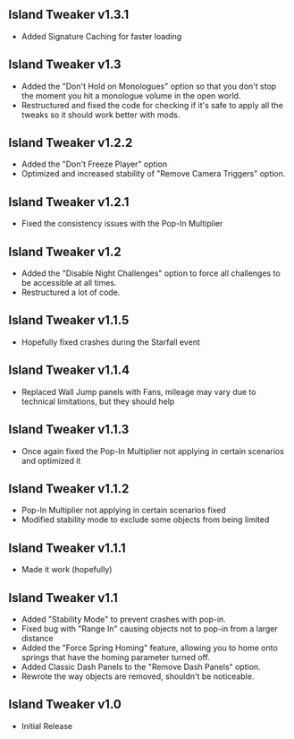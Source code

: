 ## Island Tweaker v1.3.1
- Added Signature Caching for faster loading

## Island Tweaker v1.3
- Added the "Don't Hold on Monologues" option so that you don't stop the moment you hit a monologue volume in the open world.
- Restructured and fixed the code for checking if it's safe to apply all the tweaks so it should work better with mods.

## Island Tweaker v1.2.2
- Added the "Don't Freeze Player" option
- Optimized and increased stability of "Remove Camera Triggers" option.

## Island Tweaker v1.2.1
- Fixed the consistency issues with the Pop-In Multiplier

## Island Tweaker v1.2
- Added the "Disable Night Challenges" option to force all challenges to be accessible at all times.
- Restructured a lot of code.

## Island Tweaker v1.1.5
- Hopefully fixed crashes during the Starfall event

## Island Tweaker v1.1.4
- Replaced Wall Jump panels with Fans, mileage may vary due to technical limitations, but they should help

## Island Tweaker v1.1.3
- Once again fixed the Pop-In Multiplier not applying in certain scenarios and optimized it

## Island Tweaker v1.1.2
- Pop-In Multiplier not applying in certain scenarios fixed
- Modified stability mode to exclude some objects from being limited

## Island Tweaker v1.1.1
- Made it work (hopefully)

## Island Tweaker v1.1
- Added "Stability Mode" to prevent crashes with pop-in.
- Fixed bug with "Range In" causing objects not to pop-in from a larger distance
- Added the "Force Spring Homing" feature, allowing you to home onto springs that have the homing parameter turned off.
- Added Classic Dash Panels to the "Remove Dash Panels" option.
- Rewrote the way objects are removed, shouldn't be noticeable.

## Island Tweaker v1.0
- Initial Release